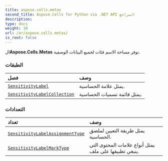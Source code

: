 ```yaml
---
title: aspose.cells.metas
second_title: Aspose.Cells for Python via .NET API المراجع
description:
type: docs
weight: 10
url: /ar/aspose.cells.metas/
is_root: false
---
```

 ال**Aspose.Cells.Metas** توفر مساحة الاسم فئات لجميع البيانات الوصفية.

###  الطبقات
| فصل| وصف|
| :- | :- |
| [`SensitivityLabel`](/cells/python-net/ar/aspose.cells.metas/sensitivitylabel) | يمثل علامة الحساسية.|
| [`SensitivityLabelCollection`](/cells/python-net/ar/aspose.cells.metas/sensitivitylabelcollection) | يمثل قائمة تسميات الحساسية.|


###  التعدادات
| تعداد| وصف|
| :- | :- |
| [`SensitivityLabelAssignmentType`](/cells/python-net/ar/aspose.cells.metas/sensitivitylabelassignmenttype) | يمثل طريقة التعيين لملصق الحساسية.|
| [`SensitivityLabelMarkType`](/cells/python-net/ar/aspose.cells.metas/sensitivitylabelmarktype) |يمثل أنواع علامات المحتوى التي ينبغي تطبيقها على ملف.|


